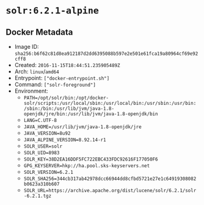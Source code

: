 # `solr:6.2.1-alpine`

## Docker Metadata

- Image ID: `sha256:b6f62c81d8ea912187d2dd6395088b597e2e501e61fca19a80964cf69e92cff8`
- Created: `2016-11-15T18:44:51.235905489Z`
- Arch: `linux`/`amd64`
- Entrypoint: `["docker-entrypoint.sh"]`
- Command: `["solr-foreground"]`
- Environment:
  - `PATH=/opt/solr/bin:/opt/docker-solr/scripts:/usr/local/sbin:/usr/local/bin:/usr/sbin:/usr/bin:/sbin:/bin:/usr/lib/jvm/java-1.8-openjdk/jre/bin:/usr/lib/jvm/java-1.8-openjdk/bin`
  - `LANG=C.UTF-8`
  - `JAVA_HOME=/usr/lib/jvm/java-1.8-openjdk/jre`
  - `JAVA_VERSION=8u92`
  - `JAVA_ALPINE_VERSION=8.92.14-r1`
  - `SOLR_USER=solr`
  - `SOLR_UID=8983`
  - `SOLR_KEY=38D2EA16DDF5FC722EBC433FDC92616F177050F6`
  - `GPG_KEYSERVER=hkp://ha.pool.sks-keyservers.net`
  - `SOLR_VERSION=6.2.1`
  - `SOLR_SHA256=344cb317ab42978dcc66944dd8cfbd5721e27e1c64919308082b0623a310b607`
  - `SOLR_URL=https://archive.apache.org/dist/lucene/solr/6.2.1/solr-6.2.1.tgz`
